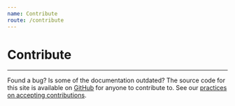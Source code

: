 ```yaml
---
name: Contribute
route: /contribute
---
```

# Contribute

---

Found a bug? Is some of the documentation outdated? The source code for this site is available on [GitHub](https://github.com/City-of-Helsinki/bestpractice) for anyone to contribute to. See our [practices on accepting contributions](https://github.com/City-of-Helsinki/bestpractice/blob/master/.github/contributing.md).